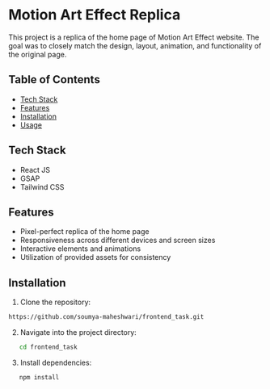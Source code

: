 # Motion Art Effect Replica

This project is a replica of the home page of Motion Art Effect website. The goal was to closely match the design, layout, animation, and functionality of the original page.

## Table of Contents

- [Tech Stack](#tech-stack)
- [Features](#features)
- [Installation](#installation)
- [Usage](#usage)

## Tech Stack

- React JS
- GSAP
- Tailwind CSS

## Features

- Pixel-perfect replica of the home page
- Responsiveness across different devices and screen sizes
- Interactive elements and animations
- Utilization of provided assets for consistency

## Installation

1. Clone the repository:

```bash
https://github.com/soumya-maheshwari/frontend_task.git
```

2. Navigate into the project directory:
   
```bash
   cd frontend_task
```
3. Install dependencies:
   
```bash
   npm install
```
